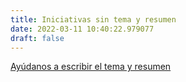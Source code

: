 ```yaml
---
title: Iniciativas sin tema y resumen
date: 2022-03-11 10:40:22.979077
draft: false
---
```


[Ayúdanos a escribir el tema y resumen](/sintema/lxiii)

<!--more-->
